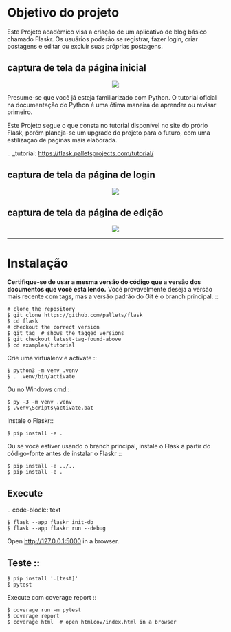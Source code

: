 # Objetivo do projeto

Este Projeto acadêmico visa a criação de um aplicativo de blog básico chamado Flaskr. Os usuários poderão se registrar, fazer login, criar postagens e editar ou excluir suas próprias postagens.

## captura de tela da página inicial

<div align="center">
    <img src="Img/flaskr_index.jpg"></br>
</div>

Presume-se que você já esteja familiarizado com Python. O tutorial oficial na documentação do Python é uma ótima maneira de aprender ou revisar primeiro.


Este Projeto segue o que consta no tutorial disponível no site do prório Flask, porém planeja-se um upgrade do projeto para o futuro, com uma estilizaçao de paginas mais elaborada.

.. _tutorial: https://flask.palletsprojects.com/tutorial/

## captura de tela da página de login


<div align="center">
    <img src="Img/flaskr_login.jpg"></br>
</div>


## captura de tela da página de edição

<div align="center">
    <img src="Img/flaskr_edit.jpg"></br>
</div>

-------
# Instalação

**Certifique-se de usar a mesma versão do código que a versão dos documentos que você está lendo.** Você provavelmente deseja a versão mais recente com tags, mas a versão padrão do Git é o branch principal. ::

    # clone the repository
    $ git clone https://github.com/pallets/flask
    $ cd flask
    # checkout the correct version
    $ git tag  # shows the tagged versions
    $ git checkout latest-tag-found-above
    $ cd examples/tutorial

Crie uma virtualenv e activate ::

    $ python3 -m venv .venv
    $ . .venv/bin/activate

Ou no Windows cmd::

    $ py -3 -m venv .venv
    $ .venv\Scripts\activate.bat

Instale o Flaskr::

    $ pip install -e .

Ou se você estiver usando o branch principal, instale o Flask a partir do código-fonte antes de instalar o Flaskr ::

    $ pip install -e ../..
    $ pip install -e .


Execute
---

.. code-block:: text

    $ flask --app flaskr init-db
    $ flask --app flaskr run --debug

Open http://127.0.0.1:5000 in a browser.


Teste ::
----


    $ pip install '.[test]'
    $ pytest

Execute com coverage report ::

    $ coverage run -m pytest
    $ coverage report
    $ coverage html  # open htmlcov/index.html in a browser


